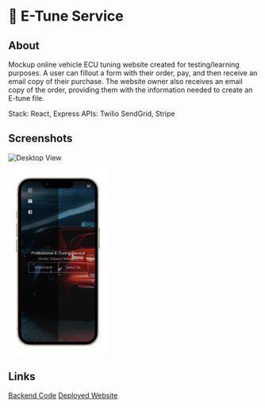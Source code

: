 # 🚗 E-Tune Service

## About

Mockup online vehicle ECU tuning website created for testing/learning purposes.
A user can fillout a form with their order, pay, and then receive an email copy of their purchase. The website owner also receives an email copy of the order, providing them with the information needed to create an E-tune file. 

Stack: React, Express
APIs: Twilio SendGrid, Stripe

## Screenshots
![Desktop View](https://github.com/nyozov/etune/blob/master/src/assets/wide-view.png?raw=true)

<img src="https://github.com/nyozov/etune/blob/master/src/assets/phone-view.png?" alt="drawing" width="200"/>

## Links

[Backend Code](https://github.com/nyozov/etune-api)
[Deployed Website](https://nifty-chandrasekhar-58abcd.netlify.app/)
